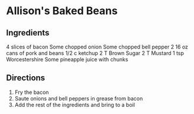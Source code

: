 # Allison's Baked Beans

## Ingredients

4 slices of bacon
Some chopped onion
Some chopped bell pepper
2 16 oz cans of pork and beans
1/2 c ketchup
2 T Brown Sugar
2 T Mustard
1 tsp Worcestershire
Some pineapple juice with chunks

## Directions

1. Fry the bacon
1. Saute onions and bell peppers in grease from bacon
1. Add the rest of the ingredients and bring to a boil
